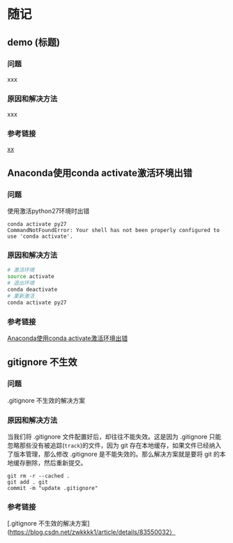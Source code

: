 # 随记

## demo (标题)

### 问题

xxx

### 原因和解决方法

xxx

### 参考链接

[xx](xxx)



## Anaconda使用conda activate激活环境出错

### 问题

使用激活python27环境时出错 

```shell
conda activate py27
CommandNotFoundError: Your shell has not been properly configured to use 'conda activate'.
```

### 原因和解决方法

```bash
# 激活环境
source activate
# 退出环境
conda deactivate
# 重新激活
conda activate py27
```

### 参考链接

[Anaconda使用conda activate激活环境出错](https://www.jianshu.com/p/cd0096b24b43)



## gitignore 不生效

### 问题

.gitignore 不生效的解决方案

### 原因和解决方法

当我们将 .gitignore 文件配置好后，却往往不能失效。这是因为 .gitignore 只能忽略那些没有被追踪(`track`)的文件，因为 git 存在本地缓存，如果文件已经纳入了版本管理，那么修改 .gitignore 是不能失效的。那么解决方案就是要将 git 的本地缓存删除，然后重新提交。

```
git rm -r --cached . 
git add . git 
commit -m "update .gitignore"
```

### 参考链接

[.gitignore 不生效的解决方案](https://blog.csdn.net/zwkkkk1/article/details/83550032）

